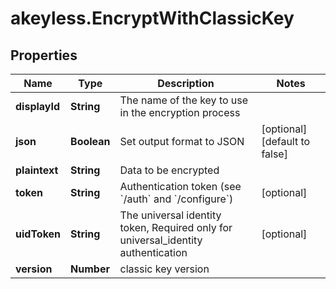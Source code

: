 # akeyless.EncryptWithClassicKey

## Properties

Name | Type | Description | Notes
------------ | ------------- | ------------- | -------------
**displayId** | **String** | The name of the key to use in the encryption process | 
**json** | **Boolean** | Set output format to JSON | [optional] [default to false]
**plaintext** | **String** | Data to be encrypted | 
**token** | **String** | Authentication token (see &#x60;/auth&#x60; and &#x60;/configure&#x60;) | [optional] 
**uidToken** | **String** | The universal identity token, Required only for universal_identity authentication | [optional] 
**version** | **Number** | classic key version | 


